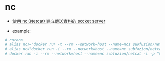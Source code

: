 # nc

- [使用 nc (Netcat) 建立傳送資料的 socket server](https://blog.longwin.com.tw/2012/02/nc-data-send-socket-server-2012/)

- example:

```sh
# coreos
# alias ncs="docker run -t --rm --network=host --name=ncs subfuzion/netcat -vl"
# alias nc="docker run -i --rm --network=host --name=nc subfuzion/netcat localhost"
# docker run -i --rm --network=host --name=nc subfuzion/netcat -l -p "$port" 2>/dev/null && break 2
```
